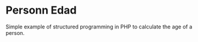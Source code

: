 Personn Edad
===========

Simple example of structured programming in PHP to calculate the age of a person.
